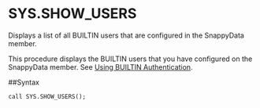 # SYS.SHOW_USERS

Displays a list of all BUILTIN users that are configured in the SnappyData member.

This procedure displays the BUILTIN users that you have configured on the SnappyData member. See <a href="../../deploy_guide/Topics/security/define_users.html#cdevcsecure37817" class="xref" title="The SnappyData BUILTIN authentication provider is suitable for development and testing only. When using this security mechanism, the SnappyData system maintains the repository of username and password information.">Using BUILTIN Authentication</a>.

##Syntax

``` pre
call SYS.SHOW_USERS();
```



